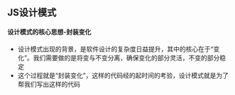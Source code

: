## JS设计模式
#### 设计模式的核心思想-封装变化
  - 设计模式出现的背景，是软件设计的复杂度日益提升，其中的核心在于“变化”。我们需要做的是将变与不变分离，确保变化的部分灵活，不变的部分稳定
  - 这个过程就是“封装变化”，这样的代码经的起时间的考验，设计模式就是为了帮我们写出这样的代码